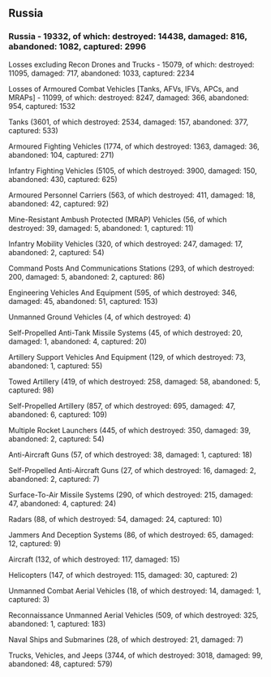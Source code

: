 
 
 ## Russia
 
 ### Russia - 19332, of which: destroyed: 14438, damaged: 816, abandoned: 1082, captured: 2996

 Losses excluding Recon Drones and Trucks - 15079, of which: destroyed: 11095, damaged: 717, abandoned: 1033, captured: 2234

 Losses of Armoured Combat Vehicles [Tanks, AFVs, IFVs, APCs, and MRAPs] - 11099, of which: destroyed: 8247, damaged: 366, abandoned: 954, captured: 1532

 

 

 Tanks (3601, of which destroyed: 2534, damaged: 157, abandoned: 377, captured: 533)

 Armoured Fighting Vehicles (1774, of which destroyed: 1363, damaged: 36, abandoned: 104, captured: 271)

 Infantry Fighting Vehicles (5105, of which destroyed: 3900, damaged: 150, abandoned: 430, captured: 625)

 Armoured Personnel Carriers (563, of which destroyed: 411, damaged: 18, abandoned: 42, captured: 92)

 Mine-Resistant Ambush Protected (MRAP) Vehicles (56, of which destroyed: 39, damaged: 5, abandoned: 1, captured: 11)

 Infantry Mobility Vehicles (320, of which destroyed: 247, damaged: 17, abandoned: 2, captured: 54)

 Command Posts And Communications Stations (293, of which destroyed: 200, damaged: 5, abandoned: 2, captured: 86)

 Engineering Vehicles And Equipment (595, of which destroyed: 346, damaged: 45, abandoned: 51, captured: 153)

 Unmanned Ground Vehicles (4, of which destroyed: 4)

 Self-Propelled Anti-Tank Missile Systems (45, of which destroyed: 20, damaged: 1, abandoned: 4, captured: 20)

 Artillery Support Vehicles And Equipment (129, of which destroyed: 73, abandoned: 1, captured: 55)

 Towed Artillery (419, of which destroyed: 258, damaged: 58, abandoned: 5, captured: 98)

 Self-Propelled Artillery (857, of which destroyed: 695, damaged: 47, abandoned: 6, captured: 109)

 Multiple Rocket Launchers (445, of which destroyed: 350, damaged: 39, abandoned: 2, captured: 54)

 Anti-Aircraft Guns (57, of which destroyed: 38, damaged: 1, captured: 18)

 Self-Propelled Anti-Aircraft Guns (27, of which destroyed: 16, damaged: 2, abandoned: 2, captured: 7)

 Surface-To-Air Missile Systems (290, of which destroyed: 215, damaged: 47, abandoned: 4, captured: 24)

 Radars (88, of which destroyed: 54, damaged: 24, captured: 10)

 Jammers And Deception Systems (86, of which destroyed: 65, damaged: 12, captured: 9)

 Aircraft (132, of which destroyed: 117, damaged: 15)

 Helicopters (147, of which destroyed: 115, damaged: 30, captured: 2)

 Unmanned Combat Aerial Vehicles (18, of which destroyed: 14, damaged: 1, captured: 3)

 Reconnaissance Unmanned Aerial Vehicles (509, of which destroyed: 325, abandoned: 1, captured: 183)

 Naval Ships and Submarines (28, of which destroyed: 21, damaged: 7)

 Trucks, Vehicles, and Jeeps (3744, of which destroyed: 3018, damaged: 99, abandoned: 48, captured: 579)

